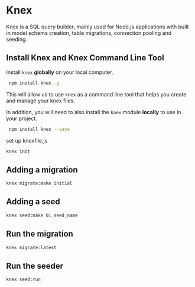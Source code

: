 # Knex

Knex is a SQL query builder, mainly used for Node.js applications with built in model schema creation, table migrations, connection pooling and seeding.

## Install Knex and Knex Command Line Tool

Install `knex` __globally__ on your local computer.

```bash
 npm install knex -g
```

This will allow us to use `knex` as a command line tool that helps you create and manage your knex files.

In addition, you will need to also install the `knex` module __locally__ to use in your project.

```bash
 npm install knex --save
```

set up knexfile.js

```bash
knex init
```

## Adding a migration

```bash
knex migrate:make initial
```

## Adding a seed

```bash
knex seed:make 01_seed_name
```

## Run the migration

```bash
knex migrate:latest
```

## Run the seeder

```bash
knex seed:run
```